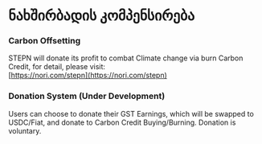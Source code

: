 # ნახშირბადის კომპენსირება

### Carbon Offsetting

STEPN will donate its profit to combat Climate change via burn Carbon Credit, for detail, please visit:\
[https://nori.com/stepn](https://nori.com/stepn)

### Donation System (Under Development)

Users can choose to donate their GST Earnings, which will be swapped to USDC/Fiat, and donate to Carbon Credit Buying/Burning. Donation is voluntary.
